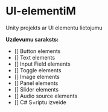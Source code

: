 # UI-elementiM
Unity projekts ar UI elementu lietojumu

**Uzdevumu saraksts:**
- [] Button elements 
- [] Text elements
- [] Input Field elements
- [] Toggle elements
- [] Image elements
- [] Panel elements
- [] Slider elements
- [] Audio source elements 
- [] C# S+riptu izveide

